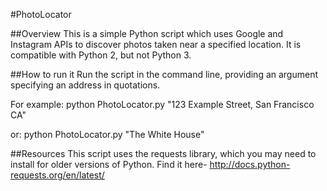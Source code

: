 #PhotoLocator

##Overview
This is a simple Python script which uses Google and Instagram APIs to discover photos taken near a specified location. It is compatible with Python 2, but not Python 3.


##How to run it
Run the script in the command line, providing an argument specifying an address in quotations.

For example:
	python PhotoLocator.py "123 Example Street, San Francisco CA"

or:
	python PhotoLocator.py "The White House"


##Resources
This script uses the requests library, which you may need to install for older versions of Python. Find it here- http://docs.python-requests.org/en/latest/